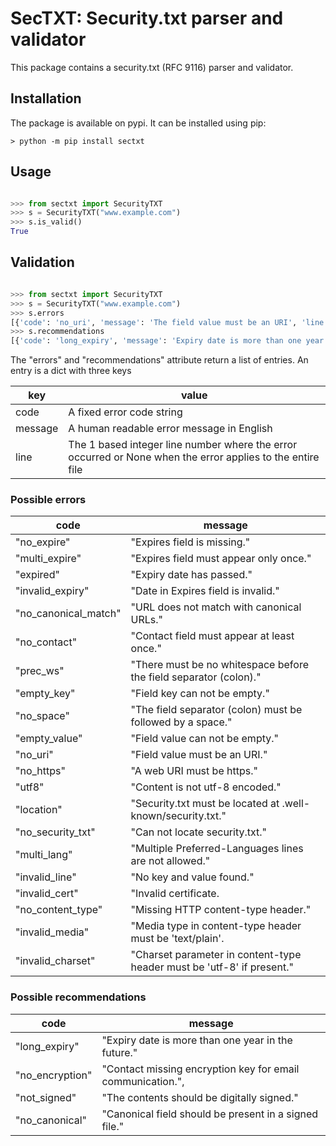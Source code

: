 # SecTXT: Security.txt parser and validator

This package contains a security.txt (RFC 9116) parser and validator.

## Installation

The package is available on pypi. It can be installed using pip:

```console
> python -m pip install sectxt
```

## Usage

```python

>>> from sectxt import SecurityTXT
>>> s = SecurityTXT("www.example.com")
>>> s.is_valid()
True

```

## Validation

```python

>>> from sectxt import SecurityTXT
>>> s = SecurityTXT("www.example.com")
>>> s.errors
[{'code': 'no_uri', 'message': 'The field value must be an URI', 'line': 2}, {'code': 'no_expire', 'message': 'The Expires field is missing', 'line': None}]
>>> s.recommendations
[{'code': 'long_expiry', 'message': 'Expiry date is more than one year in the future', 'line': 3}]
```

The "errors" and "recommendations" attribute return a list of entries. An entry is
a dict with three keys

| key     | value                                                                                                      |
|---------|------------------------------------------------------------------------------------------------------------|
| code    | A fixed error code string                                                                                  |
| message | A human readable error message in English                                                                  |
| line    | The 1 based integer line number where the error occurred or None when the error applies to the entire file |

### Possible errors

| code                 | message                                                                |
|----------------------|------------------------------------------------------------------------|
| "no_expire"          | "Expires field is missing."                                            |
| "multi_expire"       | "Expires field must appear only once."                                 |
| "expired"            | "Expiry date has passed."                                              |
| "invalid_expiry"     | "Date in Expires field is invalid."                                    |
| "no_canonical_match" | "URL does not match with canonical URLs."                              |
| "no_contact"         | "Contact field must appear at least once."                             |
| "prec_ws"            | "There must be no whitespace before the field separator (colon)."      |
| "empty_key"          | "Field key can not be empty."                                          | 
| "no_space"           | "The field separator (colon) must be followed by a space."             |
| "empty_value"        | "Field value can not be empty."                                        |
| "no_uri"             | "Field value must be an URI."                                          |
| "no_https"           | "A web URI must be https."                                             |
| "utf8"               | "Content is not utf-8 encoded."                                        |
| "location"           | "Security.txt must be located at .well-known/security.txt."            |
| "no_security_txt"    | "Can not locate security.txt."                                         |
| "multi_lang"         | "Multiple Preferred-Languages lines are not allowed."                  |
| "invalid_line"       | "No key and value found."                                              |
| "invalid_cert"       | "Invalid certificate.                                                  |
| "no_content_type"    | "Missing HTTP content-type header."                                    |
| "invalid_media"      | "Media type in content-type header must be 'text/plain'.               |
| "invalid_charset"    | "Charset parameter in content-type header must be 'utf-8' if present." |


### Possible recommendations

| code             | message                                                    |
|------------------|------------------------------------------------------------|
| "long_expiry"    | "Expiry date is more than one year in the future."         |
| "no_encryption"  | "Contact missing encryption key for email communication.", |
| "not_signed"     | "The contents should be digitally signed."                 |
| "no_canonical"   | "Canonical field should be present in a signed file."      |
